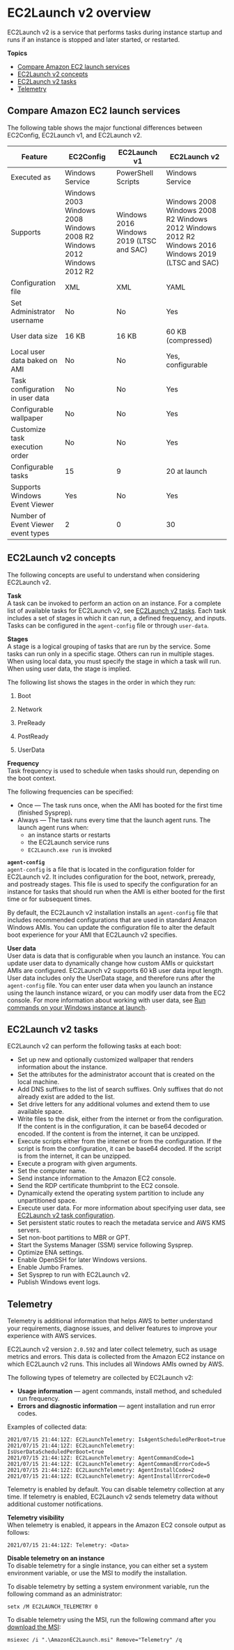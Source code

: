 # EC2Launch v2 overview<a name="ec2launch-v2-overview"></a>

EC2Launch v2 is a service that performs tasks during instance startup and runs if an instance is stopped and later started, or restarted\. 

**Topics**
+ [Compare Amazon EC2 launch services](#ec2launch-v2-agent-compare)
+ [EC2Launch v2 concepts](#ec2launch-v2-concepts)
+ [EC2Launch v2 tasks](#ec2launch-v2-tasks)
+ [Telemetry](#ec2launch-v2-telemetry)

## Compare Amazon EC2 launch services<a name="ec2launch-v2-agent-compare"></a>

The following table shows the major functional differences between EC2Config, EC2Launch v1, and EC2Launch v2\.


| Feature | EC2Config | EC2Launch v1 | EC2Launch v2 | 
| --- | --- | --- | --- | 
| Executed as | Windows Service |  PowerShell Scripts  | Windows Service | 
| Supports |  Windows 2003 Windows 2008 Windows 2008 R2 Windows 2012 Windows 2012 R2  |  Windows 2016 Windows 2019 \(LTSC and SAC\)  |  Windows 2008 Windows 2008 R2 Windows 2012 Windows 2012 R2 Windows 2016 Windows 2019 \(LTSC and SAC\)  | 
|  Configuration file  | XML | XML |  YAML  | 
|  Set Administrator username  | No | No |  Yes  | 
|  User data size  | 16 KB | 16 KB |  60 KB \(compressed\)  | 
|  Local user data baked on AMI  | No | No | Yes, configurable | 
| Task configuration in user data | No | No | Yes | 
|  Configurable wallpaper  | No | No |  Yes  | 
|  Customize task execution order  | No | No |  Yes  | 
|  Configurable tasks  | 15 |  9  |  20 at launch  | 
|  Supports Windows Event Viewer  | Yes |  No  | Yes | 
|  Number of Event Viewer event types  | 2 |  0  |  30  | 

## EC2Launch v2 concepts<a name="ec2launch-v2-concepts"></a>

The following concepts are useful to understand when considering EC2Launch v2\.

**Task**  
A task can be invoked to perform an action on an instance\. For a complete list of available tasks for EC2Launch v2, see [EC2Launch v2 tasks](#ec2launch-v2-tasks)\. Each task includes a set of stages in which it can run, a defined frequency, and inputs\. Tasks can be configured in the `agent-config` file or through `user-data`\.

**Stages**  
A stage is a logical grouping of tasks that are run by the service\. Some tasks can run only in a specific stage\. Others can run in multiple stages\. When using local data, you must specify the stage in which a task will run\. When using user data, the stage is implied\.

The following list shows the stages in the order in which they run:

1. Boot

1. Network

1. PreReady

1. PostReady

1. UserData

**Frequency**  
Task frequency is used to schedule when tasks should run, depending on the boot context\.

The following frequencies can be specified:
+ Once — The task runs once, when the AMI has booted for the first time \(finished Sysprep\)\.
+ Always — The task runs every time that the launch agent runs\. The launch agent runs when:
  + an instance starts or restarts
  + the EC2Launch service runs
  + `EC2Launch.exe run` is invoked

**`agent-config`**  
`agent-config` is a file that is located in the configuration folder for EC2Launch v2\. It includes configuration for the boot, network, preready, and postready stages\. This file is used to specify the configuration for an instance for tasks that should run when the AMI is either booted for the first time or for subsequent times\.

By default, the EC2Launch v2 installation installs an `agent-config` file that includes recommended configurations that are used in standard Amazon Windows AMIs\. You can update the configuration file to alter the default boot experience for your AMI that EC2Launch v2 specifies\.

**User data**  
User data is data that is configurable when you launch an instance\. You can update user data to dynamically change how custom AMIs or quickstart AMIs are configured\. EC2Launch v2 supports 60 kB user data input length\. User data includes only the UserData stage, and therefore runs after the `agent-config` file\. You can enter user data when you launch an instance using the launch instance wizard, or you can modify user data from the EC2 console\. For more information about working with user data, see [Run commands on your Windows instance at launch](ec2-windows-user-data.md)\.

## EC2Launch v2 tasks<a name="ec2launch-v2-tasks"></a>

EC2Launch v2 can perform the following tasks at each boot:
+ Set up new and optionally customized wallpaper that renders information about the instance\.
+ Set the attributes for the administrator account that is created on the local machine\.
+ Add DNS suffixes to the list of search suffixes\. Only suffixes that do not already exist are added to the list\.
+ Set drive letters for any additional volumes and extend them to use available space\.
+ Write files to the disk, either from the internet or from the configuration\. If the content is in the configuration, it can be base64 decoded or encoded\. If the content is from the internet, it can be unzipped\.
+ Execute scripts either from the internet or from the configuration\. If the script is from the configuration, it can be base64 decoded\. If the script is from the internet, it can be unzipped\.
+ Execute a program with given arguments\.
+ Set the computer name\.
+ Send instance information to the Amazon EC2 console\.
+ Send the RDP certificate thumbprint to the EC2 console\.
+ Dynamically extend the operating system partition to include any unpartitioned space\.
+ Execute user data\. For more information about specifying user data, see [EC2Launch v2 task configuration](ec2launch-v2-settings.md#ec2launch-v2-task-configuration)\.
+ Set persistent static routes to reach the metadata service and AWS KMS servers\.
+ Set non\-boot partitions to MBR or GPT\.
+ Start the Systems Manager \(SSM\) service following Sysprep\.
+ Optimize ENA settings\.
+ Enable OpenSSH for later Windows versions\.
+ Enable Jumbo Frames\.
+ Set Sysprep to run with EC2Launch v2\.
+ Publish Windows event logs\.

## Telemetry<a name="ec2launch-v2-telemetry"></a>

Telemetry is additional information that helps AWS to better understand your requirements, diagnose issues, and deliver features to improve your experience with AWS services\.

EC2Launch v2 version `2.0.592` and later collect telemetry, such as usage metrics and errors\. This data is collected from the Amazon EC2 instance on which EC2Launch v2 runs\. This includes all Windows AMIs owned by AWS\.

The following types of telemetry are collected by EC2Launch v2:
+ **Usage information** — agent commands, install method, and scheduled run frequency\.
+ **Errors and diagnostic information** — agent installation and run error codes\.

Examples of collected data:

```
2021/07/15 21:44:12Z: EC2LaunchTelemetry: IsAgentScheduledPerBoot=true
2021/07/15 21:44:12Z: EC2LaunchTelemetry: IsUserDataScheduledPerBoot=true
2021/07/15 21:44:12Z: EC2LaunchTelemetry: AgentCommandCode=1
2021/07/15 21:44:12Z: EC2LaunchTelemetry: AgentCommandErrorCode=5
2021/07/15 21:44:12Z: EC2LaunchTelemetry: AgentInstallCode=2
2021/07/15 21:44:12Z: EC2LaunchTelemetry: AgentInstallErrorCode=0
```

Telemetry is enabled by default\. You can disable telemetry collection at any time\. If telemetry is enabled, EC2Launch v2 sends telemetry data without additional customer notifications\.

**Telemetry visibility**  
When telemetry is enabled, it appears in the Amazon EC2 console output as follows:

```
2021/07/15 21:44:12Z: Telemetry: <Data>
```

**Disable telemetry on an instance**  
To disable telemetry for a single instance, you can either set a system environment variable, or use the MSI to modify the installation\.

To disable telemetry by setting a system environment variable, run the following command as an administrator:

```
setx /M EC2LAUNCH_TELEMETRY 0
```

To disable telemetry using the MSI, run the following command after you [download the MSI](ec2launch-v2-install.md): 

```
msiexec /i ".\AmazonEC2Launch.msi" Remove="Telemetry" /q
```